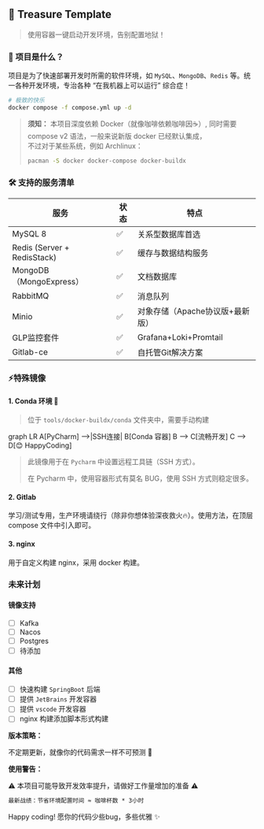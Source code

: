## 💎 Treasure Template

> 使用容器一键启动开发环境，告别配置地狱！

### 🚀 项目是什么？

项目是为了快速部署开发时所需的软件环境，如 `MySQL`、`MongoDB`、`Redis` 等。统一各种开发环境，专治各种 “在我机器上可以运行” 综合症！

```bash
# 极致的快乐
docker compose -f compose.yml up -d
```

> **须知：**
> 本项目深度依赖 Docker（就像咖啡依赖咖啡因☕）,
> 同时需要 compose v2 语法，一般来说新版 docker 已经默认集成，  
> 不过对于某些系统，例如 Archlinux：
> 
> ```bash
> pacman -S docker docker-compose docker-buildx
> ```

### 🛠️ 支持的服务清单

| 服务                          | 状态 | 特点                    |
|-----------------------------|----|-----------------------|
| MySQL 8                     | ✅  | 关系型数据库首选              |
| Redis (Server + RedisStack) | ✅  | 缓存与数据结构服务             |
| MongoDB（MongoExpress）       | ✅  | 文档数据库                 |
| RabbitMQ                    | ✅  | 消息队列                  |
| Minio                       | ✅  | 对象存储（Apache协议版+最新版）   |
| GLP监控套件                     | ✅  | Grafana+Loki+Promtail |
| Gitlab-ce                   | ✅  | 自托管Git解决方案            |

### ⚡特殊镜像

#### 1. Conda 环境 🐍


> 位于 `tools/docker-buildx/conda` 文件夹中，需要手动构建

graph LR
    A[PyCharm] -->|SSH连接| B[Conda 容器]
    B --> C[流畅开发]
    C --> D[😊 HappyCoding]

> 此镜像用于在 `Pycharm` 中设置远程工具链（SSH 方式）。
> 
> 在 Pycharm 中，使用容器形式有莫名 BUG，使用 SSH 方式则稳定很多。

#### 2. Gitlab 

学习/测试专用，生产环境请绕行（除非你想体验深夜救火🔥）。使用方法，在顶层 compose 文件中引入即可。

#### 3. nginx

用于自定义构建 nginx，采用 docker 构建。

### 未来计划

#### 镜像支持

- [ ] Kafka
- [ ] Nacos
- [ ] Postgres
- [ ] 待添加

#### 其他

- [ ] 快速构建 `SpringBoot` 后端
- [ ] 提供 `JetBrains` 开发容器
- [ ] 提供 `vscode` 开发容器
- [ ] nginx 构建添加脚本形式构建

**版本策略：**

不定期更新，就像你的代码需求一样不可预测 🔮

**使用警告：**

⚠️ 本项目可能导致开发效率提升，请做好工作量增加的准备 ⚠️

```diff
最新战绩：节省环境配置时间 ≈ 咖啡杯数 * 3小时
```

Happy coding! 愿你的代码少些bug，多些优雅 ✨
